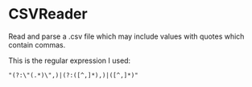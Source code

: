 # CSVReader

Read and parse a .csv file which may include values with quotes which contain commas.

This is the regular expression I used:

```"(?:\"(.*)\",)|(?:([^,]*),)|([^,]*)"```
